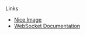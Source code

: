 Links 
- [Nice Image](https://appsliced.co/app?n=xocubed-3d-tic-tac-toe)
- [WebSocket Documentation](https://docs.spring.io/spring-framework/docs/5.0.0.BUILD-SNAPSHOT/spring-framework-reference/html/websocket.html)